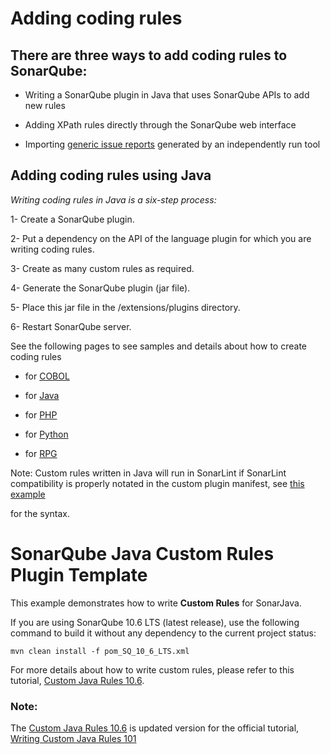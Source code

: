 Adding coding rules 
=======

## There are three ways to add coding rules to SonarQube:

- Writing a SonarQube plugin in Java that uses SonarQube APIs to add new rules 

- Adding XPath rules directly through the SonarQube web interface 

- Importing [generic issue reports](https://docs.sonarsource.com/sonarqube/latest/analyzing-source-code/importing-external-issues/generic-issue-import-format/) generated by an independently run tool 

## Adding coding rules using Java 

*Writing coding rules in Java is a six-step process:*

1- Create a SonarQube plugin. 

2- Put a dependency on the API of the language plugin for which you are writing coding rules. 

3- Create as many custom rules as required. 

4- Generate the SonarQube plugin (jar file). 

5- Place this jar file in the <sonarqubeHome>/extensions/plugins directory. 

6- Restart SonarQube server. 

See the following pages to see samples and details about how to create coding rules 

- for [COBOL](https://docs.sonarsource.com/sonarqube/latest/analyzing-source-code/languages/cobol/)

- for [Java](https://docs.sonarsource.com/sonarqube/latest/analyzing-source-code/languages/java/)

- for [PHP](https://docs.sonarsource.com/sonarqube/latest/analyzing-source-code/languages/php/)

- for [Python](https://docs.sonarsource.com/sonarqube/latest/analyzing-source-code/languages/python/)

- for [RPG](https://docs.sonarsource.com/sonarqube/latest/analyzing-source-code/languages/rpg/)

Note: Custom rules written in Java will run in SonarLint if SonarLint compatibility is properly notated in the custom plugin manifest, see [this example](https://github.com/MohmedAbdAllah/SonarQube-Java-Plugin/blob/main/pom.xml#L85) 

for the syntax. 

# SonarQube Java Custom Rules Plugin Template 

This example demonstrates how to write **Custom Rules** for SonarJava.

If you are using SonarQube 10.6 LTS (latest release), use the following command to build it without any dependency to the current project status:

```
mvn clean install -f pom_SQ_10_6_LTS.xml
```

For more details about how to write custom rules, please refer to this tutorial, [Custom Java Rules 10.6](./CUSTOM_RULES.md).

### Note:
The [Custom Java Rules 10.6](./CUSTOM_RULES.md) is updated version for the official tutorial, [Writing Custom Java Rules 101](https://github.com/SonarSource/sonar-java/blob/master/docs/CUSTOM_RULES_101.md)
